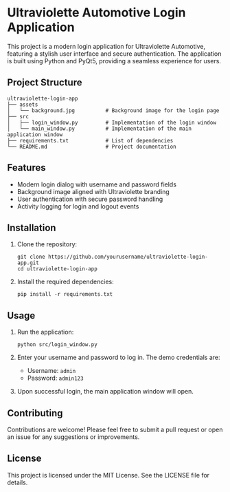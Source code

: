 # Ultraviolette Automotive Login Application

This project is a modern login application for Ultraviolette Automotive, featuring a stylish user interface and secure authentication. The application is built using Python and PyQt5, providing a seamless experience for users.

## Project Structure

```
ultraviolette-login-app
├── assets
│   └── background.jpg          # Background image for the login page
├── src
│   ├── login_window.py         # Implementation of the login window
│   └── main_window.py          # Implementation of the main application window
├── requirements.txt            # List of dependencies
└── README.md                   # Project documentation
```

## Features

- Modern login dialog with username and password fields
- Background image aligned with Ultraviolette branding
- User authentication with secure password handling
- Activity logging for login and logout events

## Installation

1. Clone the repository:
   ```
   git clone https://github.com/yourusername/ultraviolette-login-app.git
   cd ultraviolette-login-app
   ```

2. Install the required dependencies:
   ```
   pip install -r requirements.txt
   ```

## Usage

1. Run the application:
   ```
   python src/login_window.py
   ```

2. Enter your username and password to log in. The demo credentials are:
   - Username: `admin`
   - Password: `admin123`

3. Upon successful login, the main application window will open.

## Contributing

Contributions are welcome! Please feel free to submit a pull request or open an issue for any suggestions or improvements.

## License

This project is licensed under the MIT License. See the LICENSE file for details.